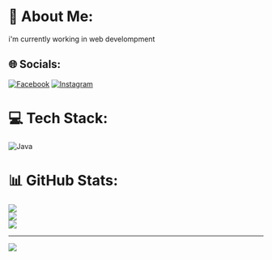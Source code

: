 # 💫 About Me:
i'm currently working in web develompment


## 🌐 Socials:
[![Facebook](https://img.shields.io/badge/Facebook-%231877F2.svg?logo=Facebook&logoColor=white)](https://facebook.com/Deagustino_Lallo) [![Instagram](https://img.shields.io/badge/Instagram-%23E4405F.svg?logo=Instagram&logoColor=white)](https://instagram.com/dgtlo_08) 

# 💻 Tech Stack:
![Java](https://img.shields.io/badge/java-%23ED8B00.svg?style=for-the-badge&logo=java&logoColor=white)
# 📊 GitHub Stats:
![](https://github-readme-stats.vercel.app/api?username=Dgtlo&theme=dark&hide_border=false&include_all_commits=false&count_private=false)<br/>
![](https://github-readme-streak-stats.herokuapp.com/?user=Dgtlo&theme=dark&hide_border=false)<br/>
![](https://github-readme-stats.vercel.app/api/top-langs/?username=Dgtlo&theme=dark&hide_border=false&include_all_commits=false&count_private=false&layout=compact)

---
[![](https://visitcount.itsvg.in/api?id=Dgtlo&icon=0&color=0)](https://visitcount.itsvg.in)

<!-- Proudly created with GPRM ( https://gprm.itsvg.in ) -->
